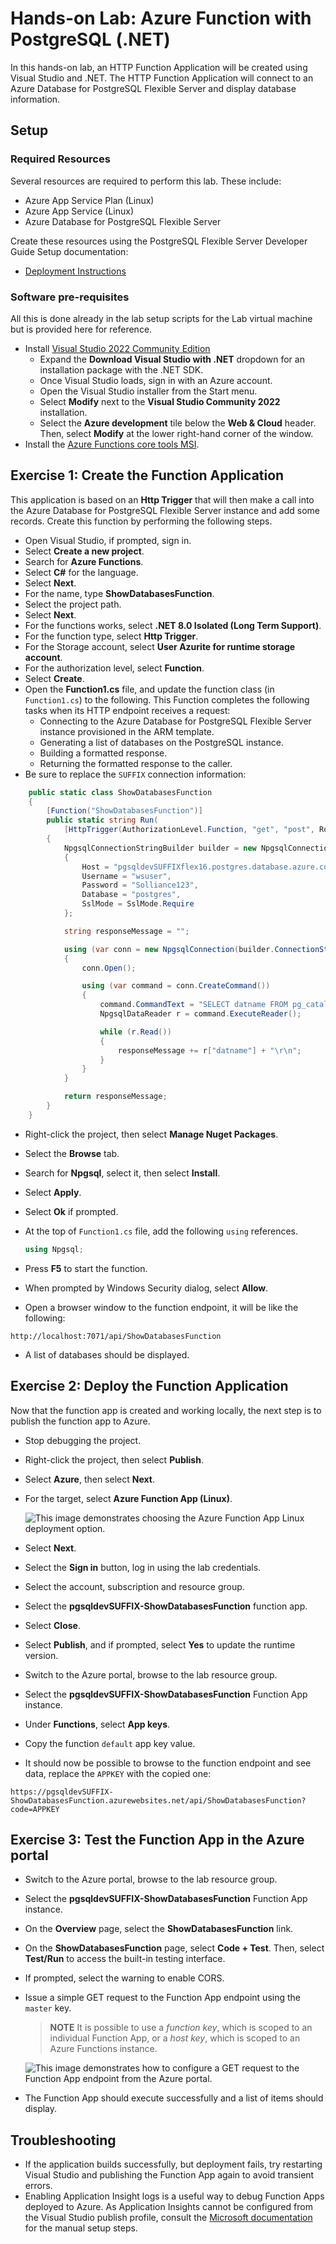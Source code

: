 # Hands-on Lab: Azure Function with PostgreSQL (.NET)

In this hands-on lab, an HTTP Function Application will be created using Visual Studio and .NET. The HTTP Function Application will connect to an Azure Database for PostgreSQL Flexible Server and display database information.

## Setup

### Required Resources

Several resources are required to perform this lab. These include:

- Azure App Service Plan (Linux)
- Azure App Service (Linux)
- Azure Database for PostgreSQL Flexible Server

Create these resources using the PostgreSQL Flexible Server Developer Guide Setup documentation:

- [Deployment Instructions](../../../11_03_Setup/00_Template_Deployment_Instructions.md)

### Software pre-requisites

All this is done already in the lab setup scripts for the Lab virtual machine but is provided here for reference.

- Install [Visual Studio 2022 Community Edition](https://visualstudio.microsoft.com/downloads/)
  - Expand the **Download Visual Studio with .NET** dropdown for an installation package with the .NET SDK.
  - Once Visual Studio loads, sign in with an Azure account.
  - Open the Visual Studio installer from the Start menu.
  - Select **Modify** next to the **Visual Studio Community 2022** installation.
  - Select the **Azure development** tile below the **Web & Cloud** header. Then, select **Modify** at the lower right-hand corner of the window.
- Install the [Azure Functions core tools MSI](https://go.microsoft.com/fwlink/?linkid=2174087).

## Exercise 1: Create the Function Application

This application is based on an **Http Trigger** that will then make a call into the Azure Database for PostgreSQL Flexible Server instance and add some records. Create this function by performing the following steps.

- Open Visual Studio, if prompted, sign in.
- Select **Create a new project**.
- Search for **Azure Functions**.
- Select **C#** for the language.
- Select **Next**.
- For the name, type **ShowDatabasesFunction**.
- Select the project path.
- Select **Next**.
- For the functions works, select **.NET 8.0 Isolated (Long Term Support)**.
- For the function type, select **Http Trigger**.
- For the Storage account, select **User Azurite for runtime storage account**.
- For the authorization level, select **Function**.
- Select **Create**.
- Open the **Function1.cs** file, and update the function class (in `Function1.cs`) to the following. This Function completes the following tasks when its HTTP endpoint receives a request:
  - Connecting to the Azure Database for PostgreSQL Flexible Server instance provisioned in the ARM template.
  - Generating a list of databases on the PostgreSQL instance.
  - Building a formatted response.
  - Returning the formatted response to the caller.
- Be sure to replace the `SUFFIX` connection information:

```csharp
    public static class ShowDatabasesFunction
    {
        [Function("ShowDatabasesFunction")]
        public static string Run(
            [HttpTrigger(AuthorizationLevel.Function, "get", "post", Route = null)] HttpRequestData req)
        {
            NpgsqlConnectionStringBuilder builder = new NpgsqlConnectionStringBuilder
            {
                Host = "pgsqldevSUFFIXflex16.postgres.database.azure.com",
                Username = "wsuser",
                Password = "Solliance123",
                Database = "postgres",
                SslMode = SslMode.Require
            };

            string responseMessage = "";

            using (var conn = new NpgsqlConnection(builder.ConnectionString))
            {
                conn.Open();

                using (var command = conn.CreateCommand())
                {
                    command.CommandText = "SELECT datname FROM pg_catalog.pg_database;";
                    NpgsqlDataReader r = command.ExecuteReader();

                    while (r.Read())
                    {
                        responseMessage += r["datname"] + "\r\n";
                    }
                }
            }

            return responseMessage;
        }
    }
```

- Right-click the project, then select **Manage Nuget Packages**.
- Select the **Browse** tab.
- Search for **Npgsql**, select it, then select **Install**.
- Select **Apply**.
- Select **Ok** if prompted.
- At the top of `Function1.cs` file, add the following `using` references.

    ```csharp
    using Npgsql;
    ```

- Press **F5** to start the function.
- When prompted by Windows Security dialog, select **Allow**.
- Open a browser window to the function endpoint, it will be like the following:

```text
http://localhost:7071/api/ShowDatabasesFunction
```

- A list of databases should be displayed.

## Exercise 2: Deploy the Function Application

Now that the function app is created and working locally, the next step is to publish the function app to Azure.

- Stop debugging the project.
- Right-click the project, then select **Publish**.
- Select **Azure**, then select **Next**.
- For the target, select **Azure Function App (Linux)**.

    ![This image demonstrates choosing the Azure Function App Linux deployment option.](./media/choose-linux-function-app.png "Azure Function App Linux")

- Select **Next**.
- Select the **Sign in** button, log in using the lab credentials.
- Select the account, subscription and resource group.
- Select the **pgsqldevSUFFIX-ShowDatabasesFunction** function app.
- Select **Close**.
- Select **Publish**, and if prompted, select **Yes** to update the runtime version.
- Switch to the Azure portal, browse to the lab resource group.
- Select the **pgsqldevSUFFIX-ShowDatabasesFunction** Function App instance.
- Under **Functions**, select **App keys**.
- Copy the function `default` app key value.
- It should now be possible to browse to the function endpoint and see data, replace the `APPKEY` with the copied one:

```text
https://pgsqldevSUFFIX-ShowDatabasesFunction.azurewebsites.net/api/ShowDatabasesFunction?code=APPKEY
```

## Exercise 3: Test the Function App in the Azure portal

- Switch to the Azure portal, browse to the lab resource group.
- Select the **pgsqldevSUFFIX-ShowDatabasesFunction** Function App instance.
- On the **Overview** page, select the **ShowDatabasesFunction** link.
- On the **ShowDatabasesFunction** page, select **Code + Test**. Then, select **Test/Run** to access the built-in testing interface.
- If prompted, select the warning to enable CORS.
- Issue a simple GET request to the Function App endpoint using the `master` key.

    > **NOTE** It is possible to use a *function key*, which is scoped to an individual Function App, or a *host key*, which is scoped to an Azure Functions instance.

    ![This image demonstrates how to configure a GET request to the Function App endpoint from the Azure portal.](./media/azure-portal-function-test.png "GET request test")

- The Function App should execute successfully and a list of items should display.

## Troubleshooting

- If the application builds successfully, but deployment fails, try restarting Visual Studio and publishing the Function App again to avoid transient errors.
- Enabling Application Insight logs is a useful way to debug Function Apps deployed to Azure. As Application Insights cannot be configured from the Visual Studio publish profile, consult the [Microsoft documentation](https://learn.microsoft.com/azure/azure-functions/configure-monitoring?tabs=v2#enable-application-insights-integration) for the manual setup steps.
